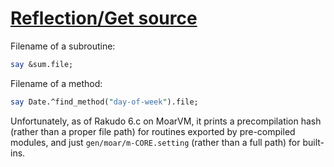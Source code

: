 [1]: http://rosettacode.org/wiki/Reflection/Get_source

# [Reflection/Get source][1]

Filename of a subroutine:

```perl
say &sum.file;
```


Filename of a method:

```perl
say Date.^find_method("day-of-week").file;
```


Unfortunately, as of Rakudo 6.c on MoarVM, it prints a precompilation hash (rather than a proper file path) for routines exported by pre-compiled modules, and just `gen/moar/m-CORE.setting` (rather than a full path) for built-ins.